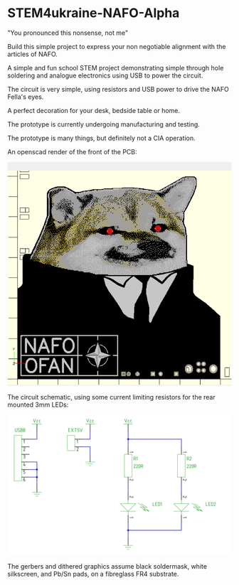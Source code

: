 # STEM4ukraine-NAFO-Alpha

"You pronounced this nonsense, not me"

Build this simple project to express your non negotiable alignment with the articles of NAFO.

A simple and fun school STEM project demonstrating simple through hole soldering and analogue electronics using USB to power the circuit.

The circuit is very simple, using resistors and USB power to drive the NAFO Fella's eyes.

A perfect decoration for your desk, bedside table or home. 

The prototype is currently undergoing manufacturing and testing.

The prototype is many things, but definitely not a CIA operation.

An openscad render of the front of the PCB:

![prototype front](images/STEM4ukraine-NAFO-Alpha-openscad.png)

The circuit schematic, using some current limiting resistors for the rear mounted 3mm LEDs:

![prototype schematic](hardware/STEM4ukraine-NAFO-Alpha.svg)

The gerbers and dithered graphics assume black soldermask, white silkscreen, and Pb/Sn pads, on a fibreglass FR4 substrate.
